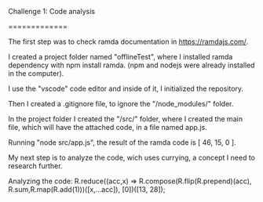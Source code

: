 Challenge 1: Code analysis

=============


The first step was to check ramda documentation in https://ramdajs.com/.

I created a project folder named "offlineTest", where I installed ramda dependency with npm install ramda. (npm and nodejs were already installed in the computer).

I use the "vscode" code editor and inside of it, I initialized the repository.

Then I created a .gitignore file, to ignore the "/node_modules/" folder.

In the project folder I created the "/src/" folder, where I  created the main file, which will have the attached code, in a file named app.js.

Running "node src/app.js", the result of the ramda code is [ 46, 15, 0 ].

My next step is to analyze the code, wich uses currying, a concept I need to research further.


Analyzing the code:
R.reduce((acc,x) => R.compose(R.flip(R.prepend)(acc), R.sum,R.map(R.add(1)))([x,...acc]), [0])([13, 28]);


